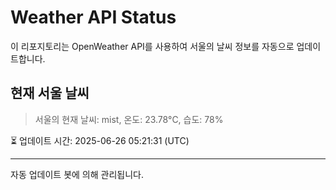 
# Weather API Status

이 리포지토리는 OpenWeather API를 사용하여 서울의 날씨 정보를 자동으로 업데이트합니다.

## 현재 서울 날씨
> 서울의 현재 날씨: mist, 온도: 23.78°C, 습도: 78%

⏳ 업데이트 시간: 2025-06-26 05:21:31 (UTC)

---
자동 업데이트 봇에 의해 관리됩니다.
